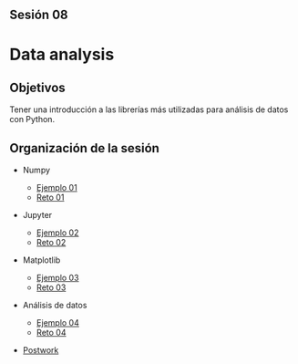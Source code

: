 ## Sesión 08
# Data analysis

## Objetivos

Tener una introducción a las librerías más utilizadas para análisis de datos con Python.

## Organización de la sesión

* Numpy
  * [Ejemplo 01](ejemplo01/readme.md)
  * [Reto 01](reto01/readme.md)
* Jupyter
  * [Ejemplo 02](ejemplo02/readme.md)
  * [Reto 02](reto02/readme.md)
* Matplotlib
  * [Ejemplo 03](ejemplo03/readme.md)
  * [Reto 03](reto03/readme.md)
* Análisis de datos
  * [Ejemplo 04](ejemplo04/readme.md)
  * [Reto 04](reto04/readme.md)

* [Postwork](postwork/readme.md)
